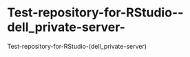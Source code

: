 # Test-repository-for-RStudio--dell_private-server-
Test-repository-for-RStudio-(dell_private-server)
